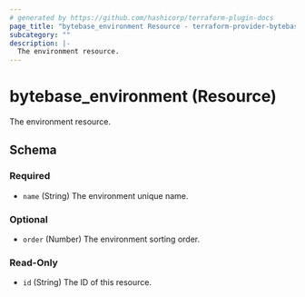 ```yaml
---
# generated by https://github.com/hashicorp/terraform-plugin-docs
page_title: "bytebase_environment Resource - terraform-provider-bytebase"
subcategory: ""
description: |-
  The environment resource.
---
```


# bytebase_environment (Resource)

The environment resource.



<!-- schema generated by tfplugindocs -->
## Schema

### Required

- `name` (String) The environment unique name.

### Optional

- `order` (Number) The environment sorting order.

### Read-Only

- `id` (String) The ID of this resource.


